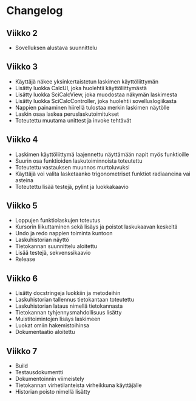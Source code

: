 # Changelog

## Viikko 2

- Sovelluksen alustava suunnittelu

## Viikko 3

- Käyttäjä näkee yksinkertaistetun laskimen käyttöliittymän
- Lisätty luokka CalcUI, joka huolehtii käyttöliittymästä
- Lisätty luokka SciCalcView, joka muodostaa näkymän laskimesta
- Lisätty luokka SciCalcController, joka huolehtii sovelluslogiikasta
- Nappien painaminen hiirellä tulostaa merkin laskimen näytölle
- Laskin osaa laskea peruslaskutoimitukset
- Toteutettu muutama unittest ja invoke tehtävät

## Viikko 4
- Laskimen käyttöliittymä laajennettu näyttämään napit myös funktioille
- Suurin osa funktioiden laskutoiminnoista toteutettu
- Toteutettu vastauksen muunnos murtoluvuksi
- Käyttäjä voi valita lasketaanko trigonometriset funktiot radiaaneina vai asteina
- Toteutettu lisää testejä, pylint ja luokkakaavio

## Viikko 5
- Loppujen funktiolaskujen toteutus
- Kursorin liikuttaminen sekä lisäys ja poistot laskukaavan keskeltä
- Undo ja redo nappien toiminta kuntoon
- Laskuhistorian näyttö
- Tietokannan suunnittelu aloitettu
- Lisää testejä, sekvenssikaavio
- Release

## Viikko 6
- Lisätty docstringeja luokkiin ja metodeihin
- Laskuhistorian tallennus tietokantaan toteutettu
- Laskuhistorian lataus nimellä tietokannasta
- Tietokannan tyhjennysmahdollisuus lisätty
- Muistitoimintojen lisäys laskimeen
- Luokat omiin hakemistoihinsa
- Dokumentaatio aloitettu

## Viikko 7
- Build
- Testausdokumentti
- Dokumentoinnin viimeistely
- Tietokannan virhetilanteista virheikkuna käyttäjälle
- Historian poisto nimellä lisätty
